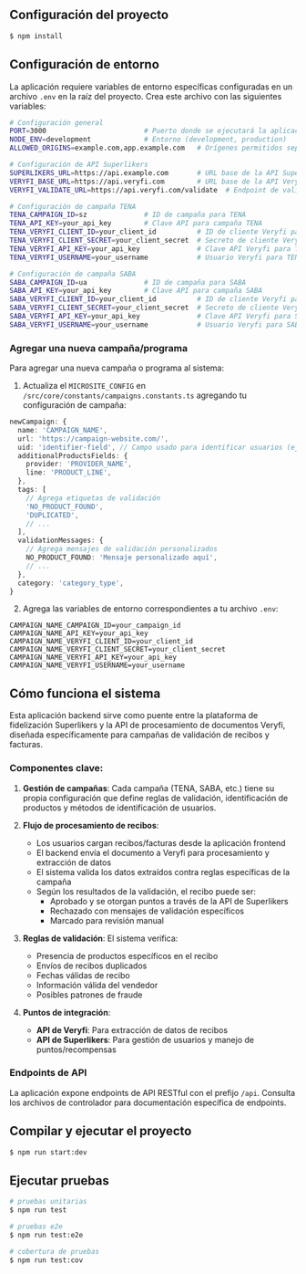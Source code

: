 ## Configuración del proyecto

```bash
$ npm install
```

## Configuración de entorno

La aplicación requiere variables de entorno específicas configuradas en un archivo `.env` en la raíz del proyecto. Crea este archivo con las siguientes variables:

```bash
# Configuración general
PORT=3000                        # Puerto donde se ejecutará la aplicación (predeterminado: 3000)
NODE_ENV=development             # Entorno (development, production)
ALLOWED_ORIGINS=example.com,app.example.com   # Orígenes permitidos separados por comas en producción

# Configuración de API Superlikers
SUPERLIKERS_URL=https://api.example.com       # URL base de la API Superlikers
VERYFI_BASE_URL=https://api.veryfi.com        # URL base de la API Veryfi
VERYFI_VALIDATE_URL=https://api.veryfi.com/validate  # Endpoint de validación de Veryfi

# Configuración de campaña TENA
TENA_CAMPAIGN_ID=sz              # ID de campaña para TENA
TENA_API_KEY=your_api_key        # Clave API para campaña TENA
TENA_VERYFI_CLIENT_ID=your_client_id          # ID de cliente Veryfi para TENA
TENA_VERYFI_CLIENT_SECRET=your_client_secret  # Secreto de cliente Veryfi para TENA
TENA_VERYFI_API_KEY=your_api_key              # Clave API Veryfi para TENA
TENA_VERYFI_USERNAME=your_username            # Usuario Veryfi para TENA

# Configuración de campaña SABA
SABA_CAMPAIGN_ID=ua              # ID de campaña para SABA
SABA_API_KEY=your_api_key        # Clave API para campaña SABA
SABA_VERYFI_CLIENT_ID=your_client_id          # ID de cliente Veryfi para SABA
SABA_VERYFI_CLIENT_SECRET=your_client_secret  # Secreto de cliente Veryfi para SABA
SABA_VERYFI_API_KEY=your_api_key              # Clave API Veryfi para SABA
SABA_VERYFI_USERNAME=your_username            # Usuario Veryfi para SABA
```

### Agregar una nueva campaña/programa

Para agregar una nueva campaña o programa al sistema:

1. Actualiza el `MICROSITE_CONFIG` en `/src/core/constants/campaigns.constants.ts` agregando tu configuración de campaña:

```typescript
newCampaign: {
  name: 'CAMPAIGN_NAME',
  url: 'https://campaign-website.com/',
  uid: 'identifier-field', // Campo usado para identificar usuarios (ej., 'email', 'nickname')
  additionalProductsFields: {
    provider: 'PROVIDER_NAME',
    line: 'PRODUCT_LINE',
  },
  tags: [
    // Agrega etiquetas de validación
    'NO_PRODUCT_FOUND',
    'DUPLICATED',
    // ...
  ],
  validationMessages: {
    // Agrega mensajes de validación personalizados
    NO_PRODUCT_FOUND: 'Mensaje personalizado aquí',
    // ...
  },
  category: 'category_type',
}
```

2. Agrega las variables de entorno correspondientes a tu archivo `.env`:
```
CAMPAIGN_NAME_CAMPAIGN_ID=your_campaign_id
CAMPAIGN_NAME_API_KEY=your_api_key
CAMPAIGN_NAME_VERYFI_CLIENT_ID=your_client_id
CAMPAIGN_NAME_VERYFI_CLIENT_SECRET=your_client_secret
CAMPAIGN_NAME_VERYFI_API_KEY=your_api_key
CAMPAIGN_NAME_VERYFI_USERNAME=your_username
```

## Cómo funciona el sistema

Esta aplicación backend sirve como puente entre la plataforma de fidelización Superlikers y la API de procesamiento de documentos Veryfi, diseñada específicamente para campañas de validación de recibos y facturas.

### Componentes clave:

1. **Gestión de campañas**: Cada campaña (TENA, SABA, etc.) tiene su propia configuración que define reglas de validación, identificación de productos y métodos de identificación de usuarios.

2. **Flujo de procesamiento de recibos**:
   - Los usuarios cargan recibos/facturas desde la aplicación frontend
   - El backend envía el documento a Veryfi para procesamiento y extracción de datos
   - El sistema valida los datos extraídos contra reglas específicas de la campaña
   - Según los resultados de la validación, el recibo puede ser:
     - Aprobado y se otorgan puntos a través de la API de Superlikers
     - Rechazado con mensajes de validación específicos
     - Marcado para revisión manual

3. **Reglas de validación**: El sistema verifica:
   - Presencia de productos específicos en el recibo
   - Envíos de recibos duplicados
   - Fechas válidas de recibo
   - Información válida del vendedor
   - Posibles patrones de fraude

4. **Puntos de integración**:
   - **API de Veryfi**: Para extracción de datos de recibos
   - **API de Superlikers**: Para gestión de usuarios y manejo de puntos/recompensas

### Endpoints de API

La aplicación expone endpoints de API RESTful con el prefijo `/api`. Consulta los archivos de controlador para documentación específica de endpoints.

## Compilar y ejecutar el proyecto

```bash
$ npm run start:dev
```

## Ejecutar pruebas

```bash
# pruebas unitarias
$ npm run test

# pruebas e2e
$ npm run test:e2e

# cobertura de pruebas
$ npm run test:cov
```
